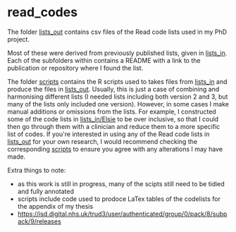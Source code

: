 # read_codes

The folder [lists_out](lists_out) contains csv files of the Read code lists used in my PhD project.

Most of these were derived from previously published lists, given in [lists_in](lists_in).
Each of the subfolders within contains a README with a link to the publication or repository where I found the list.

The folder [scripts](scripts) contains the R scripts used to takes files from [lists_in](lists_in) and produce the files in [lists_out](lists_out).
Usually, this is just a case of combining and harmonising different lists (I needed lists including both version 2 and 3, but many of the lists only included one version).
However, in some cases I make manual additions or omissions from the lists.
For example, I constructed some of the code lists in [lists_in/Elsie](lists_in/Elsie) to be over inclusive, so that I could then go through them with a clinician and reduce them to a more specific list of codes.
If you're interested in using any of the Read code lists in [lists_out](lists_out) for your own research, I would recommend checking the corresponding [scripts](scripts) to ensure you agree with any alterations I may have made.

Extra things to note: 

* as this work is still in progress, many of the scipts still need to be tidied and fully annotated  
* scripts include code used to prodoce LaTex tables of the codelists for the appendix of my thesis  
* https://isd.digital.nhs.uk/trud3/user/authenticated/group/0/pack/8/subpack/9/releases